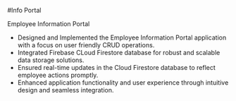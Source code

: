 #Info Portal     
  
Employee Information Portal   
  
* Designed and Implemented the Employee Information Portal application with a focus on user friendly CRUD operations.
* Integrated Firebase CLoud Firestore database for robust and scalable data storage solutions.  
* Ensured real-time updates in the Cloud Firestore database to reflect employee actions promptly.   
* Enhanced application functionality and user experience through intuitive design and seamless integration.
